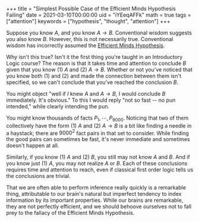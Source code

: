 +++
title = "Simplest Possible Case of the Efficient Minds Hypothesis Failing"
date = 2021-03-10T00:00:00
uid = "iYEeqAFFk"
math = true
tags = ["attention"]
keywords = ["hypothesis", "thought", "attention"]
+++

Suppose you know $A$, and you know $A \to B$. Conventional wisdom suggests you also know $B$. However, this is not necessarily true. Conventional wisdom has incorrectly assumed the [Efficient Minds Hypothesis](/snippets/2021-03-04-the-efficient-minds-hypothesis/).

Why isn't this true? Isn't it the first thing you're taught in an Introductory Logic course? The reason is that it takes time and attention to conclude $B$ given that you know (1) $A$ and (2) $A \to B$. Whether or not you've noticed that you know both (1) and (2) and made the connection between them isn't specified, so we can't conclude that you've reached the conclusion $B$.

You might object "well if _I_ knew $A$ and $A \to B$, I would conclude $B$ immediately. It's obvious." To this I would reply "not so fast -- no pun intended," while clearly intending the pun.

You might know thousands of facts $P_1, \cdots, P_{9000}$. Noticing that two of them collectively have the form (1) $A$ and (2) $A \to B$ is a bit like finding a needle in a haystack; there are $9000^2$ fact pairs in that set to consider. While finding the good pairs can sometimes be fast, it's never immediate and sometimes doesn't happen at all.

Similarly, if you know (1) $A$ and (2) $B$, you still may not know $A\text{ and }B$. And if you know just (1) $A$, you may not realize $A\text{ or }B$. Each of these conclusions requires time and attention to reach, even if classical first order logic tells us the conclusions are trivial.

That we are often able to perform inference really quickly is a remarkable thing, attributable to our brain's natural but imperfect tendency to index information by its important properties. While our brains are remarkable, they are not perfectly efficient, and we should behoove ourselves not to fall prey to the fallacy of the Efficient Minds Hypothesis.
